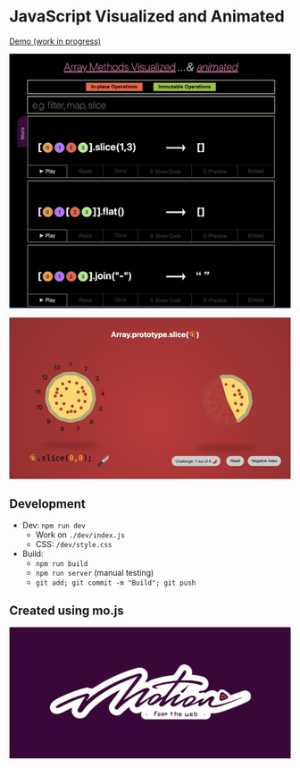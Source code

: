 # JavaScript Visualized and Animated

[Demo (work in progress)](https://in-tech-gration.github.io/JavaScript.Animated/dev/index.html)

![](./assets/array.methods.visualized.jpg)

![](./assets/array.pizza.slice.jpg)

## Development

  - Dev: `npm run dev`
    - Work on `./dev/index.js`
    - CSS: `/dev/style.css`
  - Build: 
    - `npm run build`
    - `npm run server` (manual testing)
    - `git add; git commit -m "Build"; git push`

## Created using mo.js

[![mo · js](logo.svg "mo · js")](https://mojs.github.io/)


